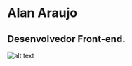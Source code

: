 # Alan Araujo

## Desenvolvedor Front-end.

![alt text](https://scontent.fsdu12-1.fna.fbcdn.net/v/t1.0-9/37242143_2410202239007199_6127230323345326080_n.jpg?_nc_cat=107&_nc_sid=09cbfe&_nc_eui2=AeH2-4OKA3xlIfpFUGkBCM5eD1O_ArWvqRoPU78Cta-pGngLN4nFSWhUcsqTF9yOlFtC1HBcr-huL3awJ-SZbbMk&_nc_ohc=qIG1lUIrqhkAX_yUS62&_nc_ht=scontent.fsdu12-1.fna&oh=ad78054518c17efc2be3c4bf4ea1de39&oe=5F0F482F)
